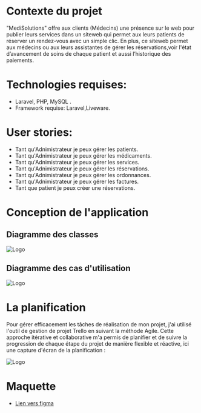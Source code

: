 # Contexte du projet

"MediSolutions" offre aux clients (Médecins) une présence sur le web pour publier leurs services dans un siteweb qui permet aux leurs patients de réserver un rendez-vous avec un simple clic. En plus, ce siteweb permet aux médecins ou aux leurs assistantes de gérer les réservations,voir l'état d’avancement de soins de chaque patient et aussi  l’historique des paiements.

# Technologies requises:

- Laravel, PHP, MySQL .
- Framework requise: Laravel,Liveware.
# User stories:

- Tant qu'Adnimistrateur je peux gérer les patients.
- Tant qu'Adnimistrateur je peux gérer les médicaments.
- Tant qu'Adnimistrateur je peux gérer les services.
- Tant qu'Adnimistrateur je peux gérer les réservations.
- Tant qu'Adnimistrateur je peux gérer les ordonnances.
- Tant qu'Adnimistrateur je peux gérer les factures.
- Tant que patient je peux créer une réservations.

# Conception de l'application 
## Diagramme des classes
![Logo](https://dev-to-uploads.s3.amazonaws.com/uploads/articles/th5xamgrr6se0x5ro4g6.png)

## Diagramme des cas d'utilisation

![Logo](https://tools.wedevs.com/readme/assets/images/social-share.png)


# La planification 

Pour gérer efficacement les tâches de réalisation de mon projet, j'ai utilisé l'outil de gestion de projet Trello en suivant la méthode Agile. Cette approche itérative et collaborative m'a permis de planifier et de suivre la progression de chaque étape du projet de manière flexible et réactive, ici une capture d'écran de la planification : 

![Logo](https://tools.wedevs.com/readme/assets/images/social-share.png)

# Maquette

- [Lien vers figma](https://www.figma.com/file/mwr6ejgfiEuSGgDoG812WX/Untitled?node-id=0%3A1&t=glh3jqLIPvDAMYLx-1)
